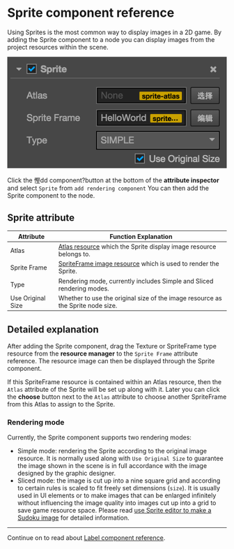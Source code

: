 # Sprite component reference

Using Sprites is the most common way to display images in a 2D game. By adding the Sprite component to a node you can display images from the project resources within the scene.

![add sprite](sprite/sprite_component.png)

Click the 慳dd component?button at the bottom of the **attribute inspector** and select `Sprite` from `add rendering component` You can then add the Sprite component to the node.

## Sprite attribute

| Attribute |   Function Explanation
| -------------- | ----------- |
| Atlas | [Atlas resource](../asset-workflow/atlas.md) which the Sprite display image resource belongs to.
| Sprite Frame | [SpriteFrame image resource](../asset-workflow/sprite.md) which is used to render the Sprite.
| Type | Rendering mode, currently includes Simple and Sliced rendering modes.
| Use Original Size | Whether to use the original size of the image resource as the Sprite node size.

## Detailed explanation

After adding the Sprite component, drag the Texture or SpriteFrame type resource from the **resource manager** to the `Sprite Frame` attribute reference. The resource image can then be displayed through the Sprite component.

If this SpriteFrame resource is contained within an Atlas resource, then the `Atlas` attribute of the Sprite will be set up along with it. Later you can click the **choose** button next to the `Atlas` attribute to choose another SpriteFrame from this Atlas to assign to the Sprite.


### Rendering mode

Currently, the Sprite component supports two rendering modes:

- Simple mode: rendering the Sprite according to the original image resource. It is normally used along with `Use Original Size` to guarantee the image shown in the scene is in full accordance with the image designed by the graphic designer.
- Sliced mode: the image is cut up into a nine square grid and according to certain rules is scaled to fit freely set dimensions (`size`). It is usually used in UI elements or to make images that can be enlarged infinitely without influencing the image quality into images cut up into a grid to save game resource space. Please read [use Sprite editor to make a Sudoku image](../asset-workflow/sprite.md#-sprite-) for detailed information.


---

Continue on to read about [Label component reference](label.md).
